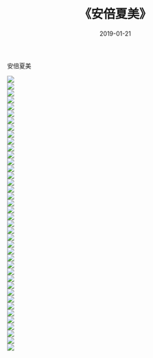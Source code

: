 ﻿---
layout: post
title:  《安倍夏美》
date:   2019-01-21
img: http://pic.660000.xyz/1:/唯美/2019/安倍夏美/000.jpg
categories: [美女, 清纯, 唯美]
---

安倍夏美

  ![](http://pic.660000.xyz/1:/唯美/2019/安倍夏美/001.jpg) <br> ![](http://pic.660000.xyz/1:/唯美/2019/安倍夏美/002.jpg) <br> ![](http://pic.660000.xyz/1:/唯美/2019/安倍夏美/003.jpg) <br> ![](http://pic.660000.xyz/1:/唯美/2019/安倍夏美/004.jpg) <br> ![](http://pic.660000.xyz/1:/唯美/2019/安倍夏美/005.jpg) <br> ![](http://pic.660000.xyz/1:/唯美/2019/安倍夏美/006.jpg) <br> ![](http://pic.660000.xyz/1:/唯美/2019/安倍夏美/007.jpg) <br> ![](http://pic.660000.xyz/1:/唯美/2019/安倍夏美/008.jpg) <br> ![](http://pic.660000.xyz/1:/唯美/2019/安倍夏美/009.jpg) <br> ![](http://pic.660000.xyz/1:/唯美/2019/安倍夏美/010.jpg) <br> ![](http://pic.660000.xyz/1:/唯美/2019/安倍夏美/011.jpg) <br> ![](http://pic.660000.xyz/1:/唯美/2019/安倍夏美/012.jpg) <br> ![](http://pic.660000.xyz/1:/唯美/2019/安倍夏美/013.jpg) <br> ![](http://pic.660000.xyz/1:/唯美/2019/安倍夏美/014.jpg) <br> ![](http://pic.660000.xyz/1:/唯美/2019/安倍夏美/015.jpg) <br> ![](http://pic.660000.xyz/1:/唯美/2019/安倍夏美/016.jpg) <br> ![](http://pic.660000.xyz/1:/唯美/2019/安倍夏美/017.jpg) <br> ![](http://pic.660000.xyz/1:/唯美/2019/安倍夏美/018.jpg) <br> ![](http://pic.660000.xyz/1:/唯美/2019/安倍夏美/019.jpg) <br> ![](http://pic.660000.xyz/1:/唯美/2019/安倍夏美/020.jpg) <br> ![](http://pic.660000.xyz/1:/唯美/2019/安倍夏美/021.jpg) <br> ![](http://pic.660000.xyz/1:/唯美/2019/安倍夏美/022.jpg) <br> ![](http://pic.660000.xyz/1:/唯美/2019/安倍夏美/023.jpg) <br> ![](http://pic.660000.xyz/1:/唯美/2019/安倍夏美/024.jpg) <br> ![](http://pic.660000.xyz/1:/唯美/2019/安倍夏美/025.jpg) <br> ![](http://pic.660000.xyz/1:/唯美/2019/安倍夏美/026.jpg) <br> ![](http://pic.660000.xyz/1:/唯美/2019/安倍夏美/027.jpg) <br> ![](http://pic.660000.xyz/1:/唯美/2019/安倍夏美/028.jpg) <br> ![](http://pic.660000.xyz/1:/唯美/2019/安倍夏美/029.jpg) <br> ![](http://pic.660000.xyz/1:/唯美/2019/安倍夏美/030.jpg) <br> ![](http://pic.660000.xyz/1:/唯美/2019/安倍夏美/031.jpg) <br> ![](http://pic.660000.xyz/1:/唯美/2019/安倍夏美/032.jpg) <br> ![](http://pic.660000.xyz/1:/唯美/2019/安倍夏美/033.jpg) <br> ![](http://pic.660000.xyz/1:/唯美/2019/安倍夏美/034.jpg) <br> ![](http://pic.660000.xyz/1:/唯美/2019/安倍夏美/035.jpg) <br> ![](http://pic.660000.xyz/1:/唯美/2019/安倍夏美/036.jpg) <br> ![](http://pic.660000.xyz/1:/唯美/2019/安倍夏美/037.jpg) <br> ![](http://pic.660000.xyz/1:/唯美/2019/安倍夏美/038.jpg) <br> ![](http://pic.660000.xyz/1:/唯美/2019/安倍夏美/039.jpg) <br> ![](http://pic.660000.xyz/1:/唯美/2019/安倍夏美/040.jpg) <br>